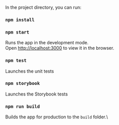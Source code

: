 In the project directory, you can run:

### `npm install`

### `npm start`

Runs the app in the development mode.\
Open [http://localhost:3000](http://localhost:3000) to view it in the browser.

### `npm test`

Launches the unit tests

### `npm storybook`

Launches the Storybook tests

### `npm run build`

Builds the app for production to the `build` folder.\
